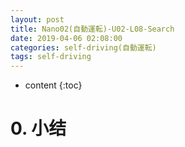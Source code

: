 ```yaml
---
layout: post
title: Nano02(自動運転)-U02-L08-Search
date: 2019-04-06 02:08:00
categories: self-driving(自動運転)
tags: self-driving
---
```

* content
{:toc}

# 0. 小结